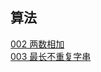 ## 算法
[002 两数相加](../algorithm/002-add_two_numbers/readme.md)  
[003 最长不重复字串](../algorithm/003-longest_substring_without_repeating_characters/readme.md)